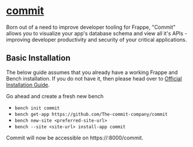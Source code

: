 # [commit](https://commit.frappe.cloud/)

Born out of a need to improve developer tooling for Frappe, "Commit" allows you to visualize your app's database schema and view all it's APIs - improving developer productivity and security of your critical applications.

## Basic Installation

The below guide assumes that you already have a working Frappe and Bench installation. If you do not have it, then please head over to [Official Installation Guide](https://frappeframework.com/docs/user/en/installation).

Go ahead and create a fresh new bench

- `bench init commit`
- `bench get-app https://github.com/The-commit-company/commit`
- `bench new-site <preferred-site-url>`
- `bench --site <site-url> install-app commit`

Commit will now be accessible on https://<site-url>:8000/commit. 

